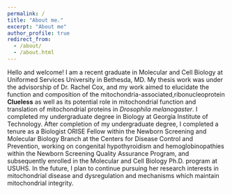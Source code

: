 ```yaml
---
permalink: /
title: "About me."
excerpt: "About me"
author_profile: true
redirect_from:
  - /about/
  - /about.html
---
```


Hello and welcome! I am a recent graduate in Molecular and Cell Biology at Uniformed Services University in Bethesda, MD. My thesis work was under the advisorship of Dr. Rachel Cox, and my work aimed to elucidate the function and composition of the mitochondria-associated,ribonucleoprotein <b>Clueless</b> as well as its potential role in mitochondrial function and translation of mitochondrial proteins in <i>Drosophila melanogaster</i>. I completed my undergraduate degree in Biology at Georgia Institute of Technology. After completion of my undergraduate degree, I completed a tenure as a Biologist ORISE Fellow within the Newborn Screening and Molecular Biology Branch at the Centers for Disease Control and Prevention, working on congenital hypothyroidism and hemoglobinopathies within the Newborn Screening Quality Assurance Program, and subsequently enrolled in the Molecular and Cell Biology Ph.D. program at USUHS. In the future, I plan to continue pursuing her research interests in mitochondrial disease and dysregulation and mechanisms which maintain mitochondrial integrity.
